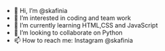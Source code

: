 - 👋 Hi, I’m @skafinia
- 👀 I’m interested in coding and team work
- 🌱 I’m currently learning HTML,CSS and JavaScript
- 💞️ I’m looking to collaborate on Python
- 📫 How to reach me: Instagram @skafinia

<!---
skafinia/skafinia is a ✨ special ✨ repository because its `README.md` (this file) appears on your GitHub profile.
You can click the Preview link to take a look at your changes.
--->
